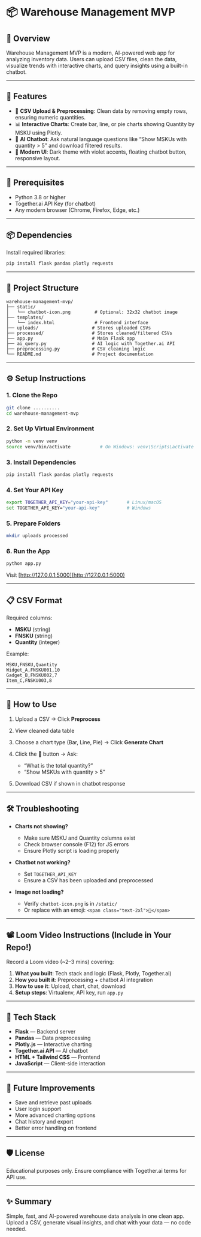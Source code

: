 
# 📦 Warehouse Management MVP

## 🧠 Overview
Warehouse Management MVP is a modern, AI-powered web app for analyzing inventory data. Users can upload CSV files, clean the data, visualize trends with interactive charts, and query insights using a built-in chatbot.

---

## 🚀 Features
- 📂 **CSV Upload & Preprocessing**: Clean data by removing empty rows, ensuring numeric quantities.
- 📊 **Interactive Charts**: Create bar, line, or pie charts showing Quantity by MSKU using Plotly.
- 🤖 **AI Chatbot**: Ask natural language questions like “Show MSKUs with quantity > 5” and download filtered results.
- 💅 **Modern UI**: Dark theme with violet accents, floating chatbot button, responsive layout.

---

## 🔧 Prerequisites
- Python 3.8 or higher
- Together.ai API Key (for chatbot)
- Any modern browser (Chrome, Firefox, Edge, etc.)

---

## 📦 Dependencies

Install required libraries:

```bash
pip install flask pandas plotly requests
````

---

## 📁 Project Structure

```
warehouse-management-mvp/
├── static/
│   └── chatbot-icon.png         # Optional: 32x32 chatbot image
├── templates/
│   └── index.html               # Frontend interface
├── uploads/                    # Stores uploaded CSVs
├── processed/                  # Stores cleaned/filtered CSVs
├── app.py                      # Main Flask app
├── ai_query.py                 # AI logic with Together.ai API
├── preprocessing.py            # CSV cleaning logic
└── README.md                   # Project documentation
```

---

## ⚙️ Setup Instructions

### 1. Clone the Repo

```bash
git clone ..........
cd warehouse-management-mvp
```

### 2. Set Up Virtual Environment

```bash
python -m venv venv
source venv/bin/activate           # On Windows: venv\Scripts\activate
```

### 3. Install Dependencies

```bash
pip install flask pandas plotly requests
```

### 4. Set Your API Key

```bash
export TOGETHER_API_KEY="your-api-key"       # Linux/macOS
set TOGETHER_API_KEY="your-api-key"          # Windows
```

### 5. Prepare Folders

```bash
mkdir uploads processed
```

### 6. Run the App

```bash
python app.py
```

Visit [http://127.0.0.1:5000](http://127.0.0.1:5000)

---

## 📋 CSV Format

Required columns:

* **MSKU** (string)
* **FNSKU** (string)
* **Quantity** (integer)

Example:

```csv
MSKU,FNSKU,Quantity
Widget_A,FNSKU001,10
Gadget_B,FNSKU002,7
Item_C,FNSKU003,8
```

---

## 🧪 How to Use

1. Upload a CSV → Click **Preprocess**
2. View cleaned data table
3. Choose a chart type (Bar, Line, Pie) → Click **Generate Chart**
4. Click the 🤖 button → Ask:

   * “What is the total quantity?”
   * “Show MSKUs with quantity > 5”
5. Download CSV if shown in chatbot response

---

## 🛠️ Troubleshooting

* **Charts not showing?**

  * Make sure MSKU and Quantity columns exist
  * Check browser console (F12) for JS errors
  * Ensure Plotly script is loading properly

* **Chatbot not working?**

  * Set `TOGETHER_API_KEY`
  * Ensure a CSV has been uploaded and preprocessed

* **Image not loading?**

  * Verify `chatbot-icon.png` is in `/static/`
  * Or replace with an emoji: `<span class="text-2xl">🤖</span>`

---

## 📽️ Loom Video Instructions (Include in Your Repo!)

Record a Loom video (\~2–3 mins) covering:

1. **What you built**: Tech stack and logic (Flask, Plotly, Together.ai)
2. **How you built it**: Preprocessing + chatbot AI integration
3. **How to use it**: Upload, chart, chat, download
4. **Setup steps**: Virtualenv, API key, run `app.py`

---

## 🧠 Tech Stack

* **Flask** — Backend server
* **Pandas** — Data preprocessing
* **Plotly.js** — Interactive charting
* **Together.ai API** — AI chatbot
* **HTML + Tailwind CSS** — Frontend
* **JavaScript** — Client-side interaction

---

## 🚧 Future Improvements

* Save and retrieve past uploads
* User login support
* More advanced charting options
* Chat history and export
* Better error handling on frontend

---

## 🛡️ License

Educational purposes only. Ensure compliance with Together.ai terms for API use.

---

## ✨ Summary

Simple, fast, and AI-powered warehouse data analysis in one clean app. Upload a CSV, generate visual insights, and chat with your data — no code needed.

```

